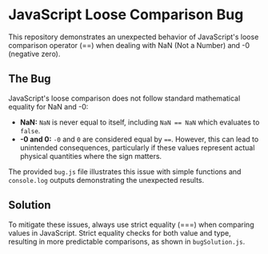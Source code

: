 # JavaScript Loose Comparison Bug

This repository demonstrates an unexpected behavior of JavaScript's loose comparison operator (==) when dealing with NaN (Not a Number) and -0 (negative zero).

## The Bug

JavaScript's loose comparison does not follow standard mathematical equality for NaN and -0:

* **NaN:**  `NaN` is never equal to itself, including `NaN == NaN` which evaluates to `false`.
* **-0 and 0:**  `-0` and `0` are considered equal by `==`. However, this can lead to unintended consequences, particularly if these values represent actual physical quantities where the sign matters.

The provided `bug.js` file illustrates this issue with simple functions and `console.log` outputs demonstrating the unexpected results.

## Solution

To mitigate these issues, always use strict equality (===) when comparing values in JavaScript. Strict equality checks for both value and type, resulting in more predictable comparisons, as shown in `bugSolution.js`.